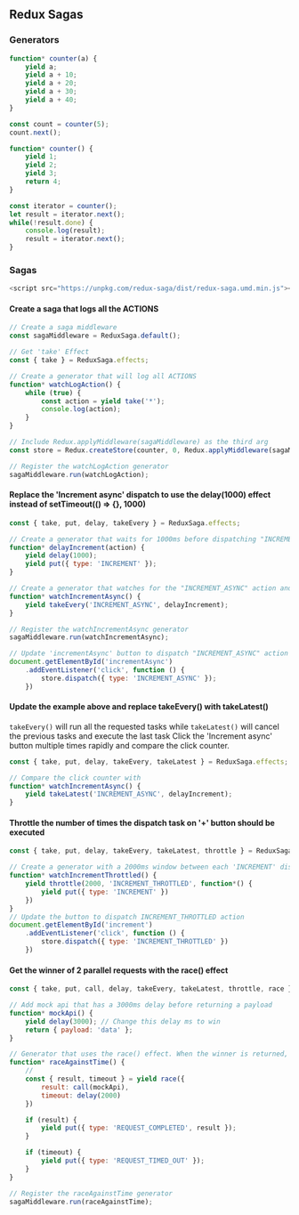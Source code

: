 ## Redux Sagas

### Generators
```javascript
function* counter(a) {
    yield a;
    yield a + 10;
    yield a + 20;
    yield a + 30;
    yield a + 40;
}

const count = counter(5);
count.next();
```

```javascript
function* counter() {
    yield 1;
    yield 2;
    yield 3;
    return 4;
}

const iterator = counter();
let result = iterator.next();
while(!result.done) {
    console.log(result);
    result = iterator.next();
}
```

### Sagas

```javascript
<script src="https://unpkg.com/redux-saga/dist/redux-saga.umd.min.js"></script>
```

#### Create a saga that logs all the ACTIONS

```javascript
// Create a saga middleware
const sagaMiddleware = ReduxSaga.default();

// Get 'take' Effect
const { take } = ReduxSaga.effects;

// Create a generator that will log all ACTIONS
function* watchLogAction() {
    while (true) {
        const action = yield take('*');
        console.log(action);
    }
}

// Include Redux.applyMiddleware(sagaMiddleware) as the third arg
const store = Redux.createStore(counter, 0, Redux.applyMiddleware(sagaMiddleware));

// Register the watchLogAction generator
sagaMiddleware.run(watchLogAction);
```

#### Replace the 'Increment async' dispatch to use the delay(1000) effect instead of setTimeout(() => {}, 1000)

```javascript
const { take, put, delay, takeEvery } = ReduxSaga.effects;

// Create a generator that waits for 1000ms before dispatching "INCREMENT" action
function* delayIncrement(action) {
    yield delay(1000);
    yield put({ type: 'INCREMENT' });
}

// Create a generator that watches for the "INCREMENT_ASYNC" action and calls delayIncrement()
function* watchIncrementAsync() {
    yield takeEvery('INCREMENT_ASYNC', delayIncrement);
}

// Register the watchIncrementAsync generator
sagaMiddleware.run(watchIncrementAsync);

// Update 'incrementAsync' button to dispatch "INCREMENT_ASYNC" action
document.getElementById('incrementAsync')
    .addEventListener('click', function () {
        store.dispatch({ type: 'INCREMENT_ASYNC' });
    })
```

#### Update the example above and replace takeEvery() with takeLatest()

`takeEvery()` will run all the requested tasks while `takeLatest()` will cancel the previous tasks and execute the last task
Click the 'Increment async' button multiple times rapidly and compare the click counter.

``` javascript
const { take, put, delay, takeEvery, takeLatest } = ReduxSaga.effects;

// Compare the click counter with 
function* watchIncrementAsync() {
    yield takeLatest('INCREMENT_ASYNC', delayIncrement);
}
```

#### Throttle the number of times the dispatch task on '+' button should be executed

``` javascript
const { take, put, delay, takeEvery, takeLatest, throttle } = ReduxSaga.effects;

// Create a generator with a 2000ms window between each 'INCREMENT' dispatch
function* watchIncrementThrottled() {
    yield throttle(2000, 'INCREMENT_THROTTLED', function*() {
        yield put({ type: 'INCREMENT' })
    })
}
// Update the button to dispatch INCREMENT_THROTTLED action
document.getElementById('increment')
    .addEventListener('click', function () {
        store.dispatch({ type: 'INCREMENT_THROTTLED' })
    })
```

#### Get the winner of 2 parallel requests with the race() effect
```javascript
const { take, put, call, delay, takeEvery, takeLatest, throttle, race } = ReduxSaga.effects;

// Add mock api that has a 3000ms delay before returning a payload
function* mockApi() {
    yield delay(3000); // Change this delay ms to win
    return { payload: 'data' };
}

// Generator that uses the race() effect. When the winner is returned, the remaining effects are cancelled
function* raceAgainstTime() {
    // 
    const { result, timeout } = yield race({
        result: call(mockApi),
        timeout: delay(2000)
    })

    if (result) {
        yield put({ type: 'REQUEST_COMPLETED', result });
    }

    if (timeout) {
        yield put({ type: 'REQUEST_TIMED_OUT' });
    }
}

// Register the raceAgainstTime generator
sagaMiddleware.run(raceAgainstTime);
```